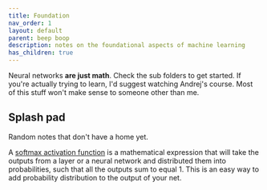 ```yaml
---
title: Foundation
nav_order: 1
layout: default
parent: beep boop
description: notes on the foundational aspects of machine learning
has_children: true
---
```


Neural networks **are just math**. Check the sub folders to get started. If you're actually trying to learn, I'd suggest watching Andrej's course. Most of this stuff won't make sense to someone other than me.

## Splash pad

Random notes that don't have a home yet.

A [softmax activation function](https://en.wikipedia.org/wiki/Softmax_function) is a mathematical expression that will take the outputs from a layer or a neural network and distributed them into probabilities, such that all the outputs sum to equal 1. This is an easy way to add probability distribution to the output of your net.
